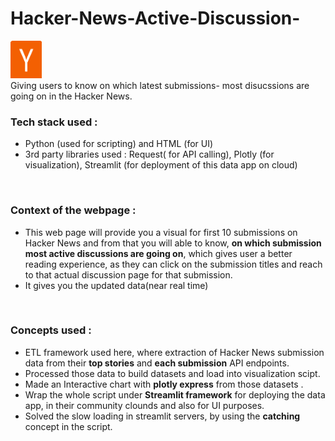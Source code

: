 # Hacker-News-Active-Discussion-
<img src="https://github.com/arghanilhub/Hacker-News-Active-Discussion-/blob/main/hc.png" alt="Y combinator"
 style="width:50px;height:60px;">  
Giving users to know on which latest submissions- most disucssions are going on in the Hacker News. 
<br />

### Tech stack used : 
* Python (used for scripting) and HTML (for UI) <br /> 
* 3rd party libraries used : Request( for API calling), Plotly (for visualization), Streamlit (for deployment of this data app on cloud) 
<br />

### Context of the webpage : 
* This web page will provide you a visual for first 10 submissions on Hacker News and from that you will able to know, **on which submission most active discussions are going on**, which gives user a better reading experience, as they can click on the submission titles and reach to that actual discussion page for that submission. <br />
* It gives you the updated data(near real time)
<br />

 ### Concepts used : 
 * ETL framework used here, where extraction of Hacker News submission data from their **top stories** and **each submission** API endpoints. <br />
 * Processed those data to build datasets and load into visualization scipt. <br />
 * Made an Interactive chart with **plotly express** from those datasets . <br /> 
 * Wrap the whole script under **Streamlit framework** for deploying the data app, in their community clounds and also for UI purposes. <br />
 * Solved the slow loading in streamlit servers, by using the **catching** concept in the script. 
  
